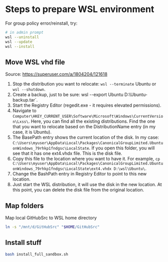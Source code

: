 # Steps to prepare WSL environment

For group policy error/reinstall, try:

```bash
# in admin prompt
wsl --uninstall
wsl --update
wsl --install
```

## Move WSL vhd file

Source: https://superuser.com/a/1804204/121618

1. Stop the distribution you want to relocate: `wsl --terminate` Ubuntu or `wsl --shutdown`.
2. Create a backup, just to be sure: wsl --export Ubuntu D:\Ubuntu-backup.tar`.
3. Start the Registry Editor (regedit.exe - it requires elevated permissions).
4. Navigate to `Computer\HKEY_CURRENT_USER\Software\Microsoft\Windows\CurrentVersion\Lxss\`. Here, you can find all the existing distributions. Find the one that you want to relocate based on the DistributionName entry (in my case, it is Ubuntu).
5. The BasePath entry shows the current location of the disk. In my case: `C:\Users\myuser\AppData\Local\Packages\CanonicalGroupLimited.UbuntuonWindows_79rhkp1fndgsc\LocalState`. If you open this folder, you will see that it has one ext4.vhdx file. This is the disk file.
6. Copy this file to the location where you want to have it. For example, `cp C:\Users\myuser\AppData\Local\Packages\CanonicalGroupLimited.UbuntuonWindows_79rhkp1fndgsc\LocalState\ext4.vhdx D:\wsl\Ubuntu\`.
7. Change the BashPath entry in Registry Editor to point to this new location.
8. Just start the WSL distribution, it will use the disk in the new location. At this point, you can delete the disk file from the original location.

## Map folders

Map local GitHubSrc to WSL home directory

```bash
ln -s "/mnt/d/GitHubSrc" "$HOME/GitHubSrc"
```

## Install stuff

```bash
bash install_full_sandbox.sh
```
